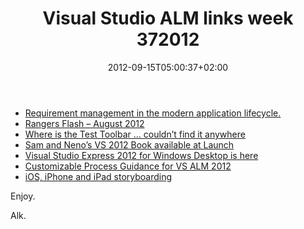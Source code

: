 ﻿---
title: "Visual Studio ALM links week 372012"
description: ""
date: 2012-09-15T05:00:37+02:00
draft: false
tags: [Tfs,Visual Studio ALM]
categories: [Tfs]
---
- [Requirement management in the modern application lifecycle.](http://blog.hinshelwood.com/requirement-management-in-the-modern-application-lifecycle/)
- [Rangers Flash – August 2012](http://blogs.msdn.com/b/willy-peter_schaub/archive/2012/09/07/rangers-flash-august-2012.aspx)
- [Where is the Test Toolbar … couldn’t find it anywhere](http://blogs.msdn.com/b/visualstudioalm/archive/2012/09/11/visual-studio-2012-where-is-the-test-toolbar-couldn-t-find-it-anywhere.aspx)
- [Sam and Neno’s VS 2012 Book available at Launch](http://blogs.msdn.com/b/bharry/archive/2012/09/11/sam-and-neno-s-vs-2012-book-available-at-launch.aspx)
- [Visual Studio Express 2012 for Windows Desktop is here](http://blogs.msdn.com/b/visualstudio/archive/2012/09/12/visual-studio-express-2012-for-windows-desktop-is-here.aspx)
- [Customizable Process Guidance for VS ALM 2012](http://blogs.msdn.com/b/visualstudioalm/archive/2012/09/11/customizable-process-guidance-for-vs-alm-2012.aspx)
- [iOS, iPhone and iPad storyboarding](http://blogs.msdn.com/b/bharry/archive/2012/09/13/ios-amp-iphone-storyboarding.aspx)

Enjoy.

Alk.
